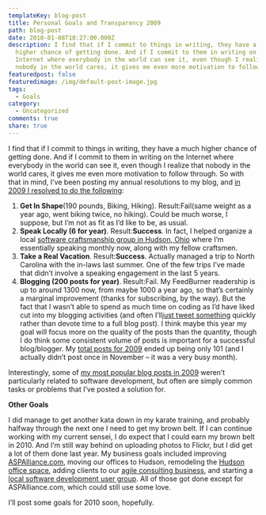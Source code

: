 ```yaml
---
templateKey: blog-post
title: Personal Goals and Transparency 2009
path: blog-post
date: 2010-01-08T18:27:00.000Z
description: I find that if I commit to things in writing, they have a much
  higher chance of getting done. And if I commit to them in writing on the
  Internet where everybody in the world can see it, even though I realize that
  nobody in the world cares, it gives me even more motivation to follow through.
featuredpost: false
featuredimage: /img/default-post-image.jpg
tags:
  - Goals
category:
  - Uncategorized
comments: true
share: true
---
```

I find that if I commit to things in writing, they have a much higher chance of getting done. And if I commit to them in writing on the Internet where everybody in the world can see it, even though I realize that nobody in the world cares, it gives me even more motivation to follow through. So with that in mind, I’ve been posting my annual resolutions to my blog, and [in 2009 I resolved to do the following](http://stevesmithblog.com/blog/goals-for-2009):

1. **Get In Shape**(190 pounds, Biking, Hiking). Result:Fail(same weight as a year ago, went biking twice, no hiking). Could be much worse, I suppose, but I’m not as fit as I’d like to be, as usual.
2. **Speak Locally (6 for year)**. Result:**Success**. In fact, I helped organize a local [software craftsmanship group in Hudson, Ohio](http://hudsonsc.com/) where I’m essentially speaking monthly now, along with my fellow craftsmen.
3. **Take a Real Vacation**. Result:**Success**. Actually managed a trip to North Carolina with the in-laws last summer. One of the few trips I’ve made that didn’t involve a speaking engagement in the last 5 years.
4. **Blogging (200 posts for year)**. Result:Fail. My FeedBurner readership is up to around 1300 now, from maybe 1000 a year ago, so that’s certainly a marginal improvement (thanks for subscribing, by the way). But the fact that I wasn’t able to spend as much time on coding as I’d have liked cut into my blogging activities (and often I’ll[just tweet something](http://twitter.com/ardalis) quickly rather than devote time to a full blog post). I think maybe this year my goal will focus more on the quality of the posts than the quantity, though I do think some consistent volume of posts is important for a successful blog/blogger. My [total posts for 2009](http://stevesmithblog.com/olderitems) ended up being only 101 (and I actually didn’t post once in November – it was a very busy month).

Interestingly, some of [my most popular blog posts in 2009](http://stevesmithblog.com/blog/most-popular-2009-posts) weren’t particularly related to software development, but often are simply common tasks or problems that I’ve posted a solution for.

**Other Goals**

I did manage to get another kata down in my karate training, and probably halfway through the next one I need to get my brown belt. If I can continue working with my current sensei, I do expect that I could earn my brown belt in 2010. And I’m still way behind on uploading photos to Flickr, but I did get a lot of them done last year. My business goals included improving [ASPAlliance.com](http://aspalliance.com/), moving our offices to Hudson, remodeling the [Hudson office space](http://distinctivespacesllc.com/), adding clients to our [agile consulting business](http://nimblepros.com/), and starting a [local software development user group](http://hudsonsc.com/). All of those got done except for ASPAlliance.com, which could still use some love.

I’ll post some goals for 2010 soon, hopefully.